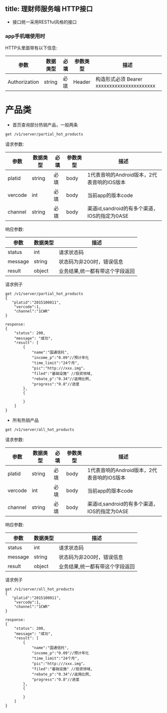 title:	理财师服务端 HTTP接口
---------------------

- 接口统一采用RESTful风格的接口

### app手机端使用时


HTTP头里面带有以下信息:

参数 | 数据类型 | 必填|参数类型|描述
---|--- |--- | ---| ---
Authorization | string | 必填| Header| 构造形式必须 Bearer xxxxxxxxxxxxxxxxxxxxxx


# 产品类

- 首页查询部分热销产品，一般两条

```
get /v1/server/partial_hot_products
```
请求参数:

参数 | 数据类型 | 必填|参数类型|描述
---|--- |--- | ---| ---
platid| string | 必填| body|1代表音响的Android版本，2代表音响的IOS版本
vercode | int | 必填| body|当前app的版本code
channel | string | 必填| body|渠道id,sandroid的有多个渠道，IOS的指定为0ASE


响应参数:

参数 | 数据类型 | 描述
---|--- |---
status| int | 请求状态码
message| string | 状态码为非200时，错误信息
result | object | 业务结果,统一都有带这个字段返回

请求例子

```
get /v1/server/partial_hot_products
{
   "platid":"2015100011",
	"vercode":1,  
	"channel":"1CWR"
}

response:
{
    "status": 200,
    "message": "成功",
    "result": [
    	{
    		"name":"国通信托",
    		"income_p":"0.09"//预计年化
    		"time_limit":"24个月",
    		"pic":"http:///xxx.img"，
    		"filed":"基础设施" //投资领域,
    		"rebate_p":"0.34"//返佣比例,
    		"progress":"0.8"//进度
    	},
    	{
    	
    	}
    ]
}

```

- 所有热销产品

```
get /v1/server/all_hot_products
```
请求参数:

参数 | 数据类型 | 必填|参数类型|描述
---|--- |--- | ---| ---
platid| string | 必填| body|1代表音响的Android版本，2代表音响的IOS版本
vercode | int | 必填| body|当前app的版本code
channel | string | 必填| body|渠道id,sandroid的有多个渠道，IOS的指定为0ASE


响应参数:

参数 | 数据类型 | 描述
---|--- |---
status| int | 请求状态码
message| string | 状态码为非200时，错误信息
result | object | 业务结果,统一都有带这个字段返回

请求例子

```
get /v1/server/all_hot_products
{
   "platid":"2015100011",
	"vercode":1,  
	"channel":"1CWR"
}

response:
{
    "status": 200,
    "message": "成功",
    "result": [
    	{
    		"name":"国通信托",
    		"income_p":"0.09"//预计年化
    		"time_limit":"24个月",
    		"pic":"http:///xxx.img"，
    		"filed":"基础设施" //投资领域,
    		"rebate_p":"0.34"//返佣比例,
    		"progress":"0.8"//进度
    	},
    	{
    	
    	}
    ]
}

```


